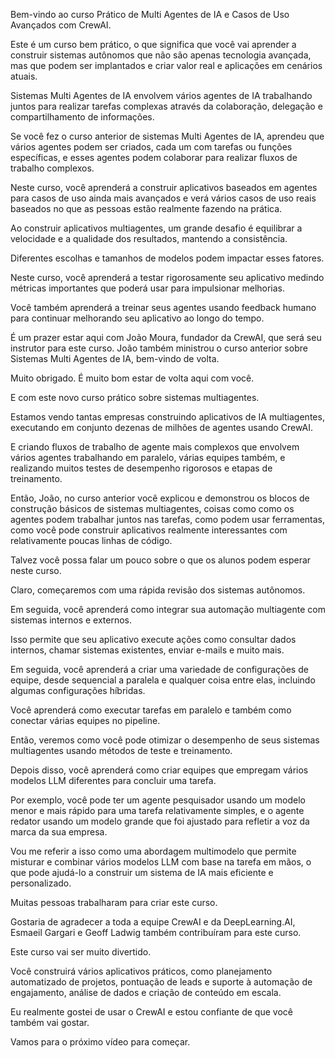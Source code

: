 Bem-vindo ao curso Prático de Multi Agentes de IA e Casos de Uso Avançados com CrewAI.

Este é um curso bem prático, o que significa que você vai aprender a construir sistemas autônomos que não são apenas tecnologia avançada, mas que podem ser implantados e criar valor real e aplicações em cenários atuais.

Sistemas Multi Agentes de IA envolvem vários agentes de IA trabalhando juntos para realizar tarefas complexas através da colaboração, delegação e compartilhamento de informações.

Se você fez o curso anterior de sistemas Multi Agentes de IA, aprendeu que vários agentes podem ser criados, cada um com tarefas ou funções específicas, e esses agentes podem colaborar para realizar fluxos de trabalho complexos.

Neste curso, você aprenderá a construir aplicativos baseados em agentes para casos de uso ainda mais avançados e verá vários casos de uso reais baseados no que as pessoas estão realmente fazendo na prática.

Ao construir aplicativos multiagentes, um grande desafio é equilibrar a velocidade e a qualidade dos resultados, mantendo a consistência.

Diferentes escolhas e tamanhos de modelos podem impactar esses fatores.

Neste curso, você aprenderá a testar rigorosamente seu aplicativo medindo métricas importantes que poderá usar para impulsionar melhorias.

Você também aprenderá a treinar seus agentes usando feedback humano para continuar melhorando seu aplicativo ao longo do tempo.

É um prazer estar aqui com João Moura, fundador da CrewAI, que será seu instrutor para este curso. João também ministrou o curso anterior sobre Sistemas Multi Agentes de IA, bem-vindo de volta.

Muito obrigado. É muito bom estar de volta aqui com você.

E com este novo curso prático sobre sistemas multiagentes.

Estamos vendo tantas empresas construindo aplicativos de IA multiagentes, executando em conjunto dezenas de milhões de agentes usando CrewAI.

E criando fluxos de trabalho de agente mais complexos que envolvem vários agentes trabalhando em paralelo, várias equipes também, e realizando muitos testes de desempenho rigorosos e etapas de treinamento.

Então, João, no curso anterior você explicou e demonstrou os blocos de construção básicos de sistemas multiagentes, coisas como como os agentes podem trabalhar juntos nas tarefas, como podem usar ferramentas, como você pode construir aplicativos realmente interessantes com relativamente poucas linhas de código.

Talvez você possa falar um pouco sobre o que os alunos podem esperar neste curso.

Claro, começaremos com uma rápida revisão dos sistemas autônomos.

Em seguida, você aprenderá como integrar sua automação multiagente com sistemas internos e externos.

Isso permite que seu aplicativo execute ações como consultar dados internos, chamar sistemas existentes, enviar e-mails e muito mais.

Em seguida, você aprenderá a criar uma variedade de configurações de equipe, desde sequencial a paralela e qualquer coisa entre elas, incluindo algumas configurações híbridas.

Você aprenderá como executar tarefas em paralelo e também como conectar várias equipes no pipeline.

Então, veremos como você pode otimizar o desempenho de seus sistemas multiagentes usando métodos de teste e treinamento.

Depois disso, você aprenderá como criar equipes que empregam vários modelos LLM diferentes para concluir uma tarefa.

Por exemplo, você pode ter um agente pesquisador usando um modelo menor e mais rápido para uma tarefa relativamente simples, e o agente redator usando um modelo grande que foi ajustado para refletir a voz da marca da sua empresa.

Vou me referir a isso como uma abordagem multimodelo que permite misturar e combinar vários modelos LLM com base na tarefa em mãos, o que pode ajudá-lo a construir um sistema de IA mais eficiente e personalizado.

Muitas pessoas trabalharam para criar este curso.

Gostaria de agradecer a toda a equipe CrewAI e da DeepLearning.AI, Esmaeil Gargari e Geoff Ladwig também contribuíram para este curso.

Este curso vai ser muito divertido.

Você construirá vários aplicativos práticos, como planejamento automatizado de projetos, pontuação de leads e suporte à automação de engajamento, análise de dados e criação de conteúdo em escala.

Eu realmente gostei de usar o CrewAI e estou confiante de que você também vai gostar.

Vamos para o próximo vídeo para começar.